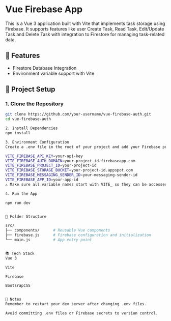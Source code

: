 # Vue Firebase App

This is a Vue 3 application built with Vite that implements task storage using Firebase. It supports features like user Create Task, Read Task, Edit/Update Task and Delete Task with integration to Firestore for managing task-related data.

## 🚀 Features

- Firestore Database Integration
- Environment variable support with Vite

## 🔧 Project Setup

### 1. Clone the Repository

```bash
git clone https://github.com/your-username/vue-firebase-auth.git
cd vue-firebase-auth

2. Install Dependencies
npm install

3. Environment Configuration
Create a .env file in the root of your project and add your Firebase project credentials:

VITE_FIREBASE_API_KEY=your-api-key
VITE_FIREBASE_AUTH_DOMAIN=your-project-id.firebaseapp.com
VITE_FIREBASE_PROJECT_ID=your-project-id
VITE_FIREBASE_STORAGE_BUCKET=your-project-id.appspot.com
VITE_FIREBASE_MESSAGING_SENDER_ID=your-messaging-sender-id
VITE_FIREBASE_APP_ID=your-app-id
⚠️ Make sure all variable names start with VITE_ so they can be accessed in the client.

4. Run the App

npm run dev


📁 Folder Structure

src/
├── components/      # Reusable Vue components
├── firebase.js      # Firebase configuration and initialization
└── main.js          # App entry point


📚 Tech Stack
Vue 3

Vite

Firebase

BootsrapCSS


📌 Notes
Remember to restart your dev server after changing .env files.

Avoid committing .env files or Firebase secrets to version control.